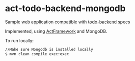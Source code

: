 # act-todo-backend-mongodb
Sample web application compatible with [todo-backend](http://www.todobackend.com/) specs

Implemented, using [ActFramework](http://actframework.org) and MongoDB.


To run locally:
```bash
//Make sure Mongodb is installed locally
$ mvn clean compile exec:exec
```